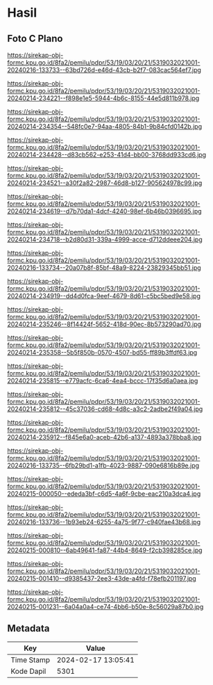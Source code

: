 # Hasil

## Foto C Plano

https://sirekap-obj-formc.kpu.go.id/8fa2/pemilu/pdpr/53/19/03/20/21/5319032021001-20240216-133733--63bd726d-e46d-43cb-b2f7-083cac564ef7.jpg

https://sirekap-obj-formc.kpu.go.id/8fa2/pemilu/pdpr/53/19/03/20/21/5319032021001-20240214-234221--f898e1e5-5944-4b6c-8155-44e5d811b978.jpg

https://sirekap-obj-formc.kpu.go.id/8fa2/pemilu/pdpr/53/19/03/20/21/5319032021001-20240214-234354--548fc0e7-94aa-4805-84b1-9b84cfd0142b.jpg

https://sirekap-obj-formc.kpu.go.id/8fa2/pemilu/pdpr/53/19/03/20/21/5319032021001-20240214-234428--d83cb562-e253-41d4-bb00-3768dd933cd6.jpg

https://sirekap-obj-formc.kpu.go.id/8fa2/pemilu/pdpr/53/19/03/20/21/5319032021001-20240214-234521--a30f2a82-2987-46d8-b127-905624978c99.jpg

https://sirekap-obj-formc.kpu.go.id/8fa2/pemilu/pdpr/53/19/03/20/21/5319032021001-20240214-234619--d7b70da1-4dcf-4240-98ef-6b46b0396695.jpg

https://sirekap-obj-formc.kpu.go.id/8fa2/pemilu/pdpr/53/19/03/20/21/5319032021001-20240214-234718--b2d80d31-339a-4999-acce-d712ddeee204.jpg

https://sirekap-obj-formc.kpu.go.id/8fa2/pemilu/pdpr/53/19/03/20/21/5319032021001-20240216-133734--20a07b8f-85bf-48a9-8224-23829345bb51.jpg

https://sirekap-obj-formc.kpu.go.id/8fa2/pemilu/pdpr/53/19/03/20/21/5319032021001-20240214-234919--dd4d0fca-9eef-4679-8d61-c5bc5bed9e58.jpg

https://sirekap-obj-formc.kpu.go.id/8fa2/pemilu/pdpr/53/19/03/20/21/5319032021001-20240214-235246--8f14424f-5652-418d-90ec-8b573290ad70.jpg

https://sirekap-obj-formc.kpu.go.id/8fa2/pemilu/pdpr/53/19/03/20/21/5319032021001-20240214-235358--5b5f850b-0570-4507-bd55-ff89b3ffdf63.jpg

https://sirekap-obj-formc.kpu.go.id/8fa2/pemilu/pdpr/53/19/03/20/21/5319032021001-20240214-235815--e779acfc-6ca6-4ea4-bccc-17f35d6a0aea.jpg

https://sirekap-obj-formc.kpu.go.id/8fa2/pemilu/pdpr/53/19/03/20/21/5319032021001-20240214-235812--45c37036-cd68-4d8c-a3c2-2adbe2f49a04.jpg

https://sirekap-obj-formc.kpu.go.id/8fa2/pemilu/pdpr/53/19/03/20/21/5319032021001-20240214-235912--f845e6a0-aceb-42b6-a137-4893a378bba8.jpg

https://sirekap-obj-formc.kpu.go.id/8fa2/pemilu/pdpr/53/19/03/20/21/5319032021001-20240216-133735--6fb29bd1-a1fb-4023-9887-090e6816b89e.jpg

https://sirekap-obj-formc.kpu.go.id/8fa2/pemilu/pdpr/53/19/03/20/21/5319032021001-20240215-000050--ededa3bf-c6d5-4a6f-9cbe-eac210a3dca4.jpg

https://sirekap-obj-formc.kpu.go.id/8fa2/pemilu/pdpr/53/19/03/20/21/5319032021001-20240216-133736--1b93eb24-6255-4a75-9f77-c940fae43b68.jpg

https://sirekap-obj-formc.kpu.go.id/8fa2/pemilu/pdpr/53/19/03/20/21/5319032021001-20240215-000810--6ab49641-fa87-44b4-8649-f2cb398285ce.jpg

https://sirekap-obj-formc.kpu.go.id/8fa2/pemilu/pdpr/53/19/03/20/21/5319032021001-20240215-001410--d9385437-2ee3-43de-a4fd-f78efb201197.jpg

https://sirekap-obj-formc.kpu.go.id/8fa2/pemilu/pdpr/53/19/03/20/21/5319032021001-20240215-001231--6a04a0a4-ce74-4bb6-b50e-8c56029a87b0.jpg


## Metadata

| Key        | Value               |
| ---------- | ------------------- |
| Time Stamp | 2024-02-17 13:05:41 |
| Kode Dapil | 5301                |



